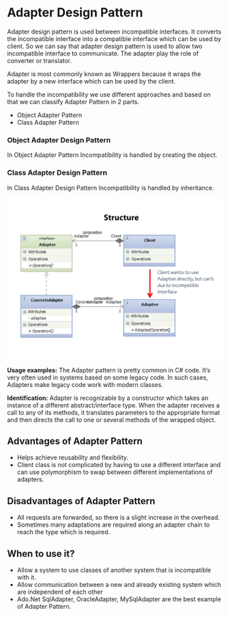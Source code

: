 # Adapter Design Pattern

Adapter design pattern is used between incompatible interfaces. It converts the incompatible interface into a compatible interface which can be used by client. So we can say that adapter design pattern is used to allow two incompatible interface to communicate. The adapter play the role of converter or translator.

Adapter is most commonly known as Wrappers because it wraps the adapter by a new interface which can be used by the client.

To handle the incompatibility we use different approaches and based on that we can classify Adapter Pattern in 2 parts.

* Object Adapter Pattern
* Class Adapter Pattern

### Object Adapter Design Pattern

In Object Adapter Pattern Incompatibility is handled by creating the object.

### Class Adapter Design Pattern

In Class Adapter Design Pattern Incompatibility is handled by inheritance.

<p align="center">
  <img src="https://github.com/adichamoli/DesignPatterns/blob/main/Structural%20Design%20Pattern/Adapter%20Pattern/adapter-pattern-structure.jpg"/>
</p>

<b>Usage examples:</b> The Adapter pattern is pretty common in C# code. It’s very often used in systems based on some legacy code. In such cases, Adapters make legacy code work with modern classes.

<b>Identification:</b> Adapter is recognizable by a constructor which takes an instance of a different abstract/interface type. When the adapter receives a call to any of its methods, it translates parameters to the appropriate format and then directs the call to one or several methods of the wrapped object.

## Advantages of Adapter Pattern

* Helps achieve reusability and flexibility.
* Client class is not complicated by having to use a different interface and can use polymorphism to swap between different implementations of adapters.

## Disadvantages of Adapter Pattern

* All requests are forwarded, so there is a slight increase in the overhead.
* Sometimes many adaptations are required along an adapter chain to reach the type which is required.

## When to use it?

* Allow a system to use classes of another system that is incompatible with it.
* Allow communication between a new and already existing system which are independent of each other
* Ado.Net SqlAdapter, OracleAdapter, MySqlAdapter are the best example of Adapter Pattern.
